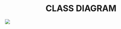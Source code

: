 <h1 align="center">CLASS DIAGRAM</h1>
<img src="https://github.com/devkow77/java-biblioteka-crud-app/blob/main/diagram%20klas.png?raw=true" />
